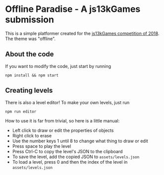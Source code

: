 # Offline Paradise - A js13kGames submission

This is a simple platformer created for the [js13kGames competition of 2018](https://2018.js13kgames.com/). The theme was "offline".

## About the code

If you want to modify the code, just start by running

```
npm install && npm start
```

## Creating levels

There is also a level editor! To make your own levels, just run

```
npm run editor
```

How to use it is far from trivial, so here is a little manual:

- Left click to draw or edit the properties of objects
- Right click to erase
- Use the number keys 1 until 8 to change what thing to draw or edit
- Press space to play the level
- Press Ctrl-C to copy the level's JSON to the clipboard
- To save the level, add the copied JSON to `assets/levels.json`
- To load a level, press 0 and then the index of the level in `assets/levels.json`
